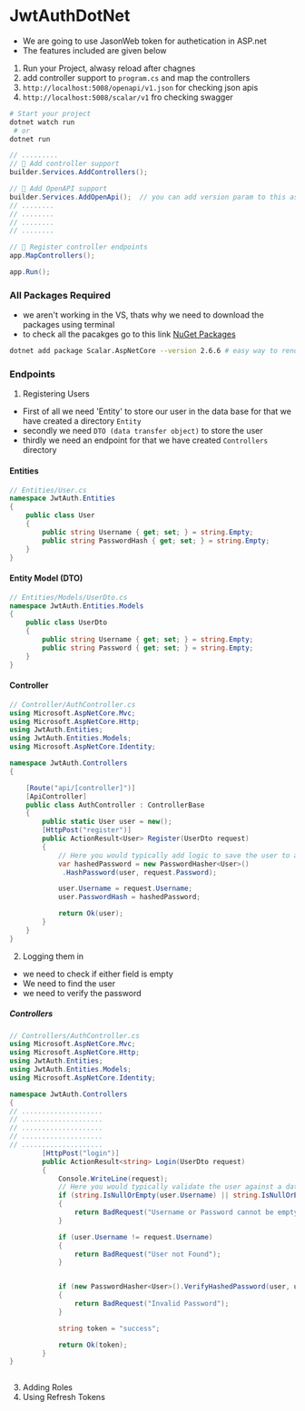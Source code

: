 # JwtAuthDotNet

* We are going to use JasonWeb token for authetication in ASP.net
* The features included are given below

1. Run your Project, alwasy reload after chagnes
2. add controller support to `program.cs` and map the controllers
3. `http://localhost:5008/openapi/v1.json` for checking json apis
4. `http://localhost:5008/scalar/v1` fro checking swagger

```sh
# Start your project
dotnet watch run 
 # or 
dotnet run
```

```cs
// .........
// 🔧 Add controller support
builder.Services.AddControllers();

// 🔧 Add OpenAPI support
builder.Services.AddOpenApi();  // you can add version param to this as well e.g // 🔧 builder.Services.AddOpenApi("v2");
// ........
// ........
// ........
// ........

// 🔧 Register controller endpoints
app.MapControllers();

app.Run();
```



### All Packages Required
* we aren't working in the VS, thats why we need to download the packages using terminal
* to check all the pacakges go to this link [NuGet Packages](https://www.nuget.org/PACKAGES)

```sh
dotnet add package Scalar.AspNetCore --version 2.6.6 # easy way to render beautiful API References based on OpenAPI/Swagger documents

```

### Endpoints

1. Registering Users

* First of all we need 'Entity' to store our user in the data base for that we have created a directory `Entity`
* secondly we need `DTO (data transfer object)` to store the user
* thirdly we need an endpoint for that we have created `Controllers` directory


#### Entities
```cs
// Entities/User.cs
namespace JwtAuth.Entities
{
    public class User
    {
        public string Username { get; set; } = string.Empty;
        public string PasswordHash { get; set; } = string.Empty;
    }
}

```

#### Entity Model (DTO)
```cs
// Entities/Models/UserDto.cs
namespace JwtAuth.Entities.Models
{
    public class UserDto
    {
        public string Username { get; set; } = string.Empty;
        public string Password { get; set; } = string.Empty;
    }
}
```

#### Controller
```cs
// Controller/AuthController.cs
using Microsoft.AspNetCore.Mvc;
using Microsoft.AspNetCore.Http;
using JwtAuth.Entities;
using JwtAuth.Entities.Models;
using Microsoft.AspNetCore.Identity;

namespace JwtAuth.Controllers
{

    [Route("api/[controller]")]
    [ApiController]
    public class AuthController : ControllerBase
    {
        public static User user = new();
        [HttpPost("register")]
        public ActionResult<User> Register(UserDto request)
        {
            // Here you would typically add logic to save the user to a database
            var hashedPassword = new PasswordHasher<User>()
             .HashPassword(user, request.Password);

            user.Username = request.Username;
            user.PasswordHash = hashedPassword;

            return Ok(user);
        }
    }
}

```

2. Logging them in
* we need to check if either field is empty
* We need to find the user
* we need to verify the password

##### Controllers
```cs
// Controllers/AuthController.cs
using Microsoft.AspNetCore.Mvc;
using Microsoft.AspNetCore.Http;
using JwtAuth.Entities;
using JwtAuth.Entities.Models;
using Microsoft.AspNetCore.Identity;

namespace JwtAuth.Controllers
{
// ....................
// ....................
// ....................
// ....................
// ....................
        [HttpPost("login")]
        public ActionResult<string> Login(UserDto request)
        {
            Console.WriteLine(request);
            // Here you would typically validate the user against a database
            if (string.IsNullOrEmpty(user.Username) || string.IsNullOrEmpty(request.Password))
            {
                return BadRequest("Username or Password cannot be empty");
            }

            if (user.Username != request.Username)
            {
                return BadRequest("User not Found");
            }


            if (new PasswordHasher<User>().VerifyHashedPassword(user, user.PasswordHash, request.Password) == PasswordVerificationResult.Failed)
            {
                return BadRequest("Invalid Password");
            }

            string token = "success";

            return Ok(token);
        }
}
 
```

3. Adding Roles
4. Using Refresh Tokens